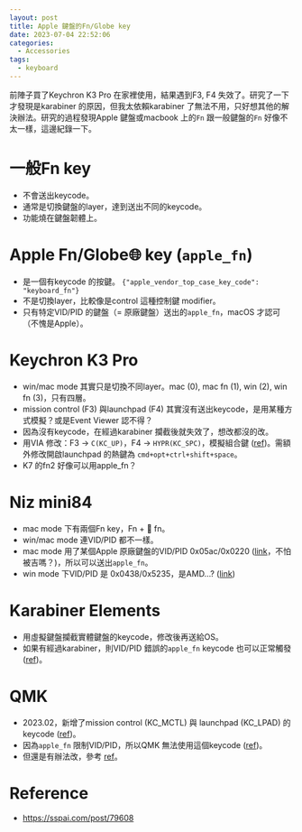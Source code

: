 ```yaml
---
layout: post
title: Apple 鍵盤的Fn/Globe key
date: 2023-07-04 22:52:06
categories:
  - Accessories
tags:
  - keyboard
---
```


前陣子買了Keychron K3 Pro 在家裡使用，結果遇到F3, F4 失效了。研究了一下才發現是karabiner 的原因，但我太依賴karabiner 了無法不用，只好想其他的解決辦法。研究的過程發現Apple 鍵盤或macbook 上的`Fn` 跟一般鍵盤的`Fn` 好像不太一樣，這邊紀錄一下。

# 一般Fn key

- 不會送出keycode。
- 通常是切換鍵盤的layer，達到送出不同的keycode。
- 功能燒在鍵盤韌體上。

# Apple Fn/Globe🌐 key (`apple_fn`)

- 是一個有keycode 的按鍵。 `{"apple_vendor_top_case_key_code": "keyboard_fn"}`
- 不是切換layer，比較像是control 這種控制鍵 modifier。
- 只有特定VID/PID 的鍵盤（= 原廠鍵盤）送出的`apple_fn`，macOS 才認可（不愧是Apple）。

# Keychron K3 Pro

- win/mac mode 其實只是切換不同layer。mac (0), mac fn (1), win (2), win fn (3)，只有四層。
- mission control (F3) 與launchpad (F4) 其實沒有送出keycode，是用某種方式模擬？或是Event Viewer 認不得？
- 因為沒有keycode，在經過karabiner 攔截後就失效了，想改都沒的改。
- 用VIA 修改：F3 → `C(KC_UP)`，F4 → `HYPR(KC_SPC)`，模擬組合鍵 ([ref](https://docs.qmk.fm/#/feature_advanced_keycodes?id=modifier-keys))。需額外修改開啟launchpad 的熱鍵為 `cmd+opt+ctrl+shift+space`。
- K7 的fn2 好像可以用apple_fn？

# Niz mini84

- mac mode 下有兩個Fn key，Fn +  fn。
- win/mac mode 連VID/PID 都不一樣。
- mac mode 用了某個Apple 原廠鍵盤的VID/PID 0x05ac/0x0220 ([link](https://devicehunt.com/view/type/usb/vendor/05AC/device/0220)，不怕被吉嗎？)，所以可以送出`apple_fn`。
- win mode 下VID/PID 是 0x0438/0x5235，是AMD…? ([link](https://devicehunt.com/search/type/usb/vendor/0438/device/any))

# Karabiner Elements

- 用虛擬鍵盤攔截實體鍵盤的keycode，修改後再送給OS。
- 如果有經過karabiner，則VID/PID 錯誤的`apple_fn` keycode 也可以正常觸發 ([ref](https://github.com/qmk/qmk_firmware/pull/20643#issuecomment-1529263497))。

# QMK

- 2023.02，新增了mission control (KC_MCTL) 與 launchpad (KC_LPAD) 的keycode ([ref](https://github.com/qmk/qmk_firmware/blob/master/data/constants/keycodes/keycodes_0.0.2_basic.hjson))。
- 因為`apple_fn` 限制VID/PID，所以QMK 無法使用這個keycode ([ref](https://github.com/qmk/qmk_firmware/pull/20643))。
- 但還是有辦法改，參考 [ref](https://gist.github.com/fauxpark/010dcf5d6377c3a71ac98ce37414c6c4)。

# Reference

- https://sspai.com/post/79608
